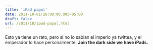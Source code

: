 ```yaml
---
title: 'iPad papal'
date: 2011-10-01T20:08:00.003-05:00
draft: false
url: /2011/10/ipad-papal.html
---
```


Esto ya tiene un rato, pero si no lo sabian el imperio ya twittea, y el emperador lo hace personalmente. **Join the dark side we have iPads.**  
  
  
  

<object width="320" height="266" class="BLOGGER-youtube-video" classid="clsid:D27CDB6E-AE6D-11cf-96B8-444553540000" codebase="http://download.macromedia.com/pub/shockwave/cabs/flash/swflash.cab#version=6,0,40,0" data-thumbnail-src="http://0.gvt0.com/vi/tC8s44MRGVA/0.jpg">
<param name="movie" value="//www.youtube.com/v/tC8s44MRGVA&amp;fs=1&amp;source=uds">
<param name="bgcolor" value="#FFFFFF">
<embed width="320" height="266" src="//www.youtube.com/v/tC8s44MRGVA&amp;fs=1&amp;source=uds" type="application/x-shockwave-flash">
</object>